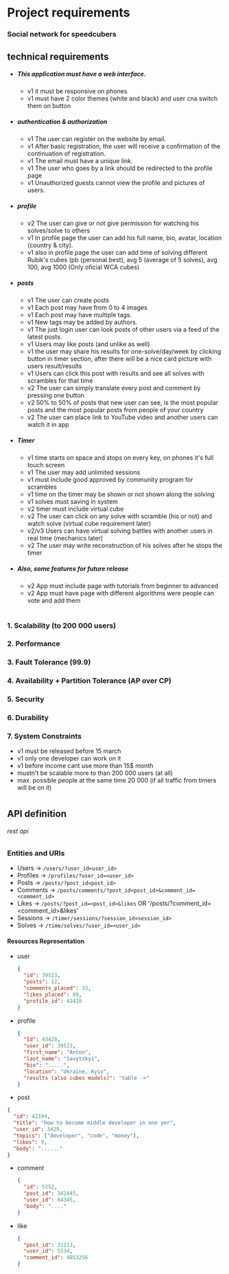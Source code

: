 # Project requirements

### Social network for speedcubers

###

## technical requirements 


- ##### This application must have a web interface. 

  - v1 it must be responsive on phones
  - v1 must have 2 color themes (white and black) and user cna switch them on button


- ##### authentication & authorization

  - v1 The user can register on the website by email.
  - v1 After basic registration, the user will receive a confirmation of the continuation of registration.
  - v1 The email must have a unique link.
  - v1 The user who goes by a link should be redirected to the profile page
  - v1 Unauthorized guests cannot view the profile and pictures of users.
 

- ##### profile

  - v2 The user can give or not give permission for watching his solves/solve to others
  - v1 In profile page the user can add his full name, bio, avatar, location (country & city).
  - v1 also in profile page the user can add time of solving different Rubik's cubes (pb (personal best),
  avg 5 (average of 5 solves), avg 100, avg 1000 (Only oficial WCA cubes)

- ##### posts

  - v1 The user can create posts
  - v1 Each post may have from 0 to 4 images
  - v1 Each post may have multiple tags.
  - v1 New tags may be added by authors.
  - v1 The just login user can look posts of other users via a feed of the latest posts.
  - v1 Users may like posts (and unlike as well)
  - v1 the user may share his results for one-solve/day/week by clicking button in timer section, after there will be a 
  nice card picture with users result/results
  - v1 Users can click this post with results and see all solves with scrambles for that time
  - v2 The user can simply translate every post and comment by pressing one button
  - v2 50% to 50% of posts that new user can see, is the most popular posts and the most popular posts from 
  people of your country
  - v2 The user can place link to YouTube video and another users can watch it in app

  

- ##### <p id="timer">Timer</p>

  - v1 time starts on space and stops on every key, on phones it's full touch screen
  - v1 The user may add unlimited sessions
  - v1 must include good approved by community program for scrambles
  - v1 time on the timer may be shown or not shown along the solving
  - v1 solves must saving in system
  - v2 timer must include virtual cube
  - v2 The user can click on any solve with scramble (his or not) and watch solve (virtual cube requirement later)
  - v2/v3 Users can have virtual solving battles with another users in real time (mechanics later)
  - v2 The user may write reconstruction of his solves after he stops the timer


- ##### Also, some features for future release

  - v2 App must include page with tutorials from beginner to advanced
  - v2 App must have page with different algorithms were people can vote and add them

#


### 1. Scalability (to 200 000 users)
  

### 2. Performance
  

### 3. Fault Tolerance (99.9)


### 4. Availability + Partition Tolerance (AP over CP)


### 5. Security 

  

### 6. Durability 

  

### 7. System Constraints

 - v1 must be released before 15 march
 - v1 only one developer can work on it
 - v1 before income cant use more than 15$ month
 - mustn't be scalable more to than 200 000 users (at all)
 - max. possible people at the same time 20 000 (if all traffic from timers will be on it) 

#


## API definition

###### rest api
  

### Entities and URIs

- Users ->  `/users/?user_id<user_id>`
- Profiles -> `/profiles/?user_id=<user_id>`
- Posts -> `/posts/?post_id<post_id>`
- Comments ->  `/posts/comments/?post_id<post_id>&comment_id=<comment_id>`
- Likes ->  `/posts/?post_id=<post_id>&likes` OR '/posts/?comment_id=<comment_id>&likes'
- Sessions ->  `/timer/sessions/?session_id<session_id>`
- Solves -> `/time/solves/?user_id=<user_id>`


#### Resources Representation 

- user
  ```json
  {
    "id": 39523,
    "posts": 12,
    "comments_placed": 33,
    "likes_placed": 89,
    "profile_id": 43428
  }
  ```


- profile 
  ```json
  {
    "Id": 43428,
    "user_id": 39523,
    "first_name": "Anton",
    "last_name": "Savytskyi",
    "bio": ".....",
    "location": "Ukraine, Kyiv",
    "results (also cubes models)": "table ->"
  }
  ```

-   post  
  ```json
  {
    "id": 42194,
    "title": "how to become middle developer in one yer",
    "user_id": 3429,
    "topics": ["developer", "code", "money"],
    "likes": 9, 
    "body": "......"
  }
  ```

- comment 
  ```json
  {
    "id": 5252, 
    "post_id": 342445, 
    "user_id": 64345,
    "body": "...."
  }
  ```

- like
  ```json
  {
    "post_id": 31213,
    "user_id": 5534,
    "comment_id": 4853256
  }
  ```